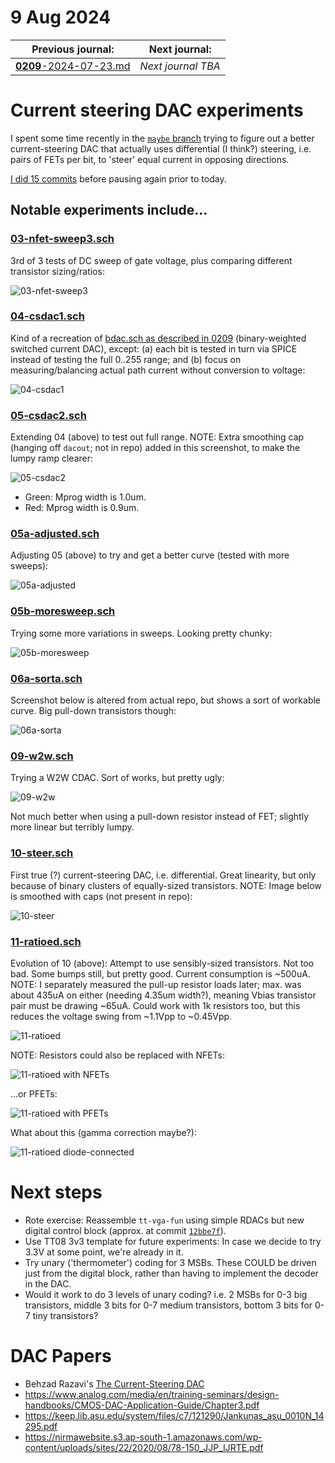 # 9 Aug 2024

| Previous journal: | Next journal: |
|-|-|
| [**0209**-2024-07-23.md](./0209-2024-07-23.md) | *Next journal TBA* |

# Current steering DAC experiments

I spent some time recently in the [`maybe` branch](https://github.com/algofoogle/tt-vga-fun/tree/maybe) trying to figure out a better current-steering DAC that actually uses differential (I think?) steering, i.e. pairs of FETs per bit, to 'steer' equal current in opposing directions.

[I did 15 commits](https://github.com/algofoogle/tt-vga-fun/compare/5585b7b...5e626a2b74ba02a781096ecff4136280b4635ad8) before pausing again prior to today.

## Notable experiments include...

### [03-nfet-sweep3.sch](https://github.com/algofoogle/tt-vga-fun/blob/maybe/xschem/03-nfet-sweep3.sch)

3rd of 3 tests of DC sweep of gate voltage, plus comparing different transistor sizing/ratios:

![03-nfet-sweep3](i/0210-03-nfet-sweep3.png)

### [04-csdac1.sch](https://github.com/algofoogle/tt-vga-fun/blob/maybe/xschem/04-csdac1.sch)

Kind of a recreation of [bdac.sch as described in 0209](./0209-2024-07-23.md#bdacsch) (binary-weighted switched current DAC), except: (a) each bit is tested in turn via SPICE instead of testing the full 0..255 range; and (b) focus on measuring/balancing actual path current without conversion to voltage:

![04-csdac1](i/0210-04-csdac1.png)


### [05-csdac2.sch](https://github.com/algofoogle/tt-vga-fun/blob/maybe/xschem/05-csdac2.sch)

Extending 04 (above) to test out full range. NOTE: Extra smoothing cap (hanging off `dacout`; not in repo) added in this screenshot, to make the lumpy ramp clearer:

![05-csdac2](i/0210-05-csdac2.png)

* Green: Mprog width is 1.0um.
* Red: Mprog width is 0.9um.


### [05a-adjusted.sch](https://github.com/algofoogle/tt-vga-fun/blob/maybe/xschem/05a-adjusted.sch)

Adjusting 05 (above) to try and get a better curve (tested with more sweeps):

![05a-adjusted](i/0210-05a-adjusted.png)


### [05b-moresweep.sch](https://github.com/algofoogle/tt-vga-fun/blob/maybe/xschem/05b-moresweep.sch)

Trying some more variations in sweeps. Looking pretty chunky:

![05b-moresweep](i/0210-05b-moresweep.png)


### [06a-sorta.sch](https://github.com/algofoogle/tt-vga-fun/blob/maybe/xschem/06a-sorta.sch)

Screenshot below is altered from actual repo, but shows a sort of workable curve. Big pull-down transistors though:

![06a-sorta](i/0210-06a-sorta.png)


### [09-w2w.sch](https://github.com/algofoogle/tt-vga-fun/blob/maybe/xschem/09-w2w.sch)

Trying a W2W CDAC. Sort of works, but pretty ugly:

![09-w2w](i/0210-09-w2w.png)

Not much better when using a pull-down resistor instead of FET; slightly more linear but terribly lumpy.

### [10-steer.sch](https://github.com/algofoogle/tt-vga-fun/blob/maybe/xschem/10-steer.sch)

First true (?) current-steering DAC, i.e. differential. Great linearity, but only because of binary clusters of equally-sized transistors. NOTE: Image below is smoothed with caps (not present in repo):

![10-steer](i/0210-10-steer.png)


### [11-ratioed.sch](https://github.com/algofoogle/tt-vga-fun/blob/maybe/xschem/11-ratioed.sch)

Evolution of 10 (above): Attempt to use sensibly-sized transistors. Not too bad. Some bumps still, but pretty good. Current consumption is ~500uA. NOTE: I separately measured the pull-up resistor loads later; max. was about 435uA on either (needing 4.35um width?), meaning Vbias transistor pair must be drawing ~65uA. Could work with 1k resistors too, but this reduces the voltage swing from ~1.1Vpp to ~0.45Vpp.

![11-ratioed](i/0210-11-ratioed.png)

NOTE: Resistors could also be replaced with NFETs:

![11-ratioed with NFETs](i/0210-11-nfets.png)

...or PFETs:

![11-ratioed with PFETs](i/0210-11-pfets.png)

What about this (gamma correction maybe?):

![11-ratioed diode-connected](i/0210-11-diode.png)

# Next steps

*   Rote exercise: Reassemble `tt-vga-fun` using simple RDACs but new digital control block (approx. at commit [`12bbe7f`](https://github.com/algofoogle/tt-vga-fun/commit/12bbe7fc066ac0bb418f734f622e503c4a6524d3)).
*   Use TT08 3v3 template for future experiments: In case we decide to try 3.3V at some point, we're already in it.
*   Try unary ('thermometer') coding for 3 MSBs. These COULD be driven just from the digital block, rather than having to implement the decoder in the DAC.
*   Would it work to do 3 levels of unary coding? i.e. 2 MSBs for 0-3 big transistors, middle 3 bits for 0-7 medium transistors, bottom 3 bits for 0-7 tiny transistors?

# DAC Papers

*   Behzad Razavi's [The Current-Steering DAC](https://www.seas.ucla.edu/brweb/papers/Journals/BRWinter18DAC.pdf)
*   https://www.analog.com/media/en/training-seminars/design-handbooks/CMOS-DAC-Application-Guide/Chapter3.pdf
*   https://keep.lib.asu.edu/system/files/c7/121290/Jankunas_asu_0010N_14295.pdf
*   https://nirmawebsite.s3.ap-south-1.amazonaws.com/wp-content/uploads/sites/22/2020/08/78-150_JJP_IJRTE.pdf
